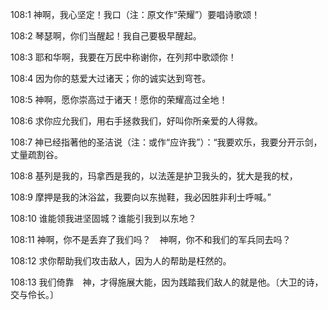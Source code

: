 <a id="1"></a>108:1  神啊，我心坚定！我口（注：原文作“荣耀”）要唱诗歌颂！  

<a id="2"></a>108:2  琴瑟啊，你们当醒起！我自己要极早醒起。  

<a id="3"></a>108:3  耶和华啊，我要在万民中称谢你，在列邦中歌颂你！  

<a id="4"></a>108:4  因为你的慈爱大过诸天；你的诚实达到穹苍。  

<a id="5"></a>108:5  神啊，愿你崇高过于诸天！愿你的荣耀高过全地！  

<a id="6"></a>108:6  求你应允我们，用右手拯救我们，好叫你所亲爱的人得救。  

<a id="7"></a>108:7  神已经指著他的圣洁说（注：或作“应许我”）：“我要欢乐，我要分开示剑，丈量疏割谷。  

<a id="8"></a>108:8  基列是我的，玛拿西是我的，以法莲是护卫我头的，犹大是我的杖，  

<a id="9"></a>108:9  摩押是我的沐浴盆，我要向以东抛鞋，我必因胜非利士呼喊。”  

<a id="10"></a>108:10  谁能领我进坚固城？谁能引我到以东地？  

<a id="11"></a>108:11  神啊，你不是丢弃了我们吗？　神啊，你不和我们的军兵同去吗？  

<a id="12"></a>108:12  求你帮助我们攻击敌人，因为人的帮助是枉然的。  

<a id="13"></a>108:13  我们倚靠　神，才得施展大能，因为践踏我们敌人的就是他。〔大卫的诗，交与伶长。〕  
